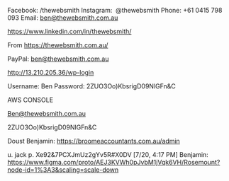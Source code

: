 Facebook: /thewebsmith
Instagram:  @thewebsmith
Phone: +61 0415 798 093
Email: [ben@thewebsmith.com.au](mailto:ben@thewebsmith.com.au)

https://www.linkedin.com/in/thewebsmith/

From https://thewebsmith.com.au/

PayPal: [ben@thewebsmith.com.au](mailto:ben@thewebsmith.com.au)

http://13.210.205.36/wp-login

Username: Ben
Password: 2ZUO3Oo)KbsrigD09NlGFn&C

AWS CONSOLE

[Ben@thewebsmith.com.au](mailto:Ben@thewebsmith.com.au)

2ZUO3Oo)KbsrigD09NlGFn&C

Doust
Benjamin: https://broomeaccountants.com.au/admin

u. jack
p. Xe92&7PCXJmUz2gYv5R#X0DV
[7/20, 4:17 PM] Benjamin: https://www.figma.com/proto/AEJ3KVWh0pJvbM1jVqk6VH/Rosemount?node-id=1%3A3&scaling=scale-down
